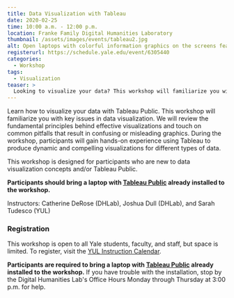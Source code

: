 ```yaml
---
title: Data Visualization with Tableau
date: 2020-02-25
time: 10:00 a.m. - 12:00 p.m.
location: Franke Family Digital Humanities Laboratory
thumbnail: /assets/images/events/tableau2.jpg
alt: Open laptops with colorful information graphics on the screens featuring tableau logo over data visualizations
registerurl: https://schedule.yale.edu/event/6305440
categories:
  - Workshop
tags:
  - Visualization
teaser: >
  Looking to visualize your data? This workshop will familiarize you with key issues in data visualization. Participants will learn how to use Tableau Public, free software for creating dynamic and compelling visualizations.
---
```

Learn how to visualize your data with Tableau Public. This workshop will familiarize you with key issues in data visualization. We will review the fundamental principles behind effective visualizations and touch on common pitfalls that result in confusing or misleading graphics. During the workshop, participants will gain hands-on experience using Tableau to produce dynamic and compelling visualizations for different types of data.

This workshop is designed for participants who are new to data visualization concepts and/or Tableau Public.

**Participants should bring a laptop with <a href='https://public.tableau.com/en-us/s/' target='_blank'>Tableau Public</a> already installed to the workshop.**

Instructors: Catherine DeRose (DHLab), Joshua Dull (DHLab), and Sarah Tudesco (YUL)

### Registration

This workshop is open to all Yale students, faculty, and staff, but space is limited. To register, visit the <a href='https://schedule.yale.edu/event/6305440' target='_blank'>YUL Instruction Calendar</a>. 

**Participants are required to bring a laptop with <a href='https://public.tableau.com/en-us/s/' target='_blank'>Tableau Public</a> already installed to the workshop.** If you have trouble with the installation, stop by the Digital Humanities Lab's Office Hours Monday through Thursday at 3:00 p.m. for help.